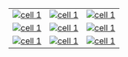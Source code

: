 | | | |
| -- | -- | -- |
| [![cell 1](http://localhost:3000/?x=0&y=0)](http://localhost:3000/move?x=0&y=0) | [![cell 1](http://localhost:3000/?x=1&y=0)](http://localhost:3000/move?x=1&y=0) | [![cell 1](http://localhost:3000/?x=2&y=0)](http://localhost:3000/move?x=2&y=0) |
| [![cell 1](http://localhost:3000/?x=0&y=1)](http://localhost:3000/move?x=0&y=1) | [![cell 1](http://localhost:3000/?x=1&y=1)](http://localhost:3000/move?x=1&y=1) | [![cell 1](http://localhost:3000/?x=2&y=1)](http://localhost:3000/move?x=2&y=1) |
| [![cell 1](http://localhost:3000/?x=0&y=2)](http://localhost:3000/move?x=0&y=2) | [![cell 1](http://localhost:3000/?x=1&y=2)](http://localhost:3000/move?x=1&y=2) | [![cell 1](http://localhost:3000/?x=2&y=2)](http://localhost:3000/move?x=2&y=2) |